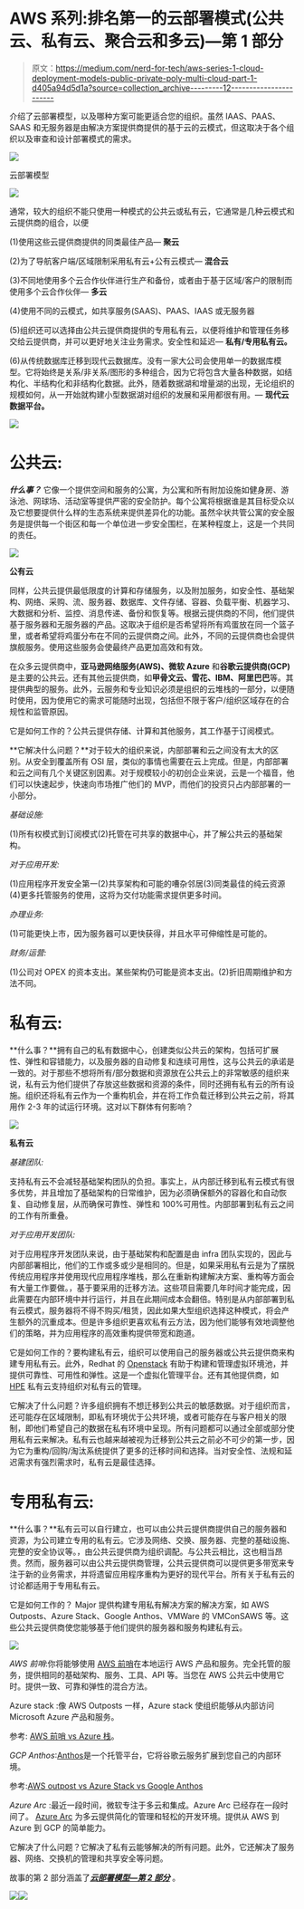 # AWS 系列:排名第一的云部署模式(公共云、私有云、聚合云和多云)—第 1 部分

> 原文：<https://medium.com/nerd-for-tech/aws-series-1-cloud-deployment-models-public-private-poly-multi-cloud-part-1-d405a94d5d1a?source=collection_archive---------12----------------------->

介绍了云部署模型，以及哪种方案可能更适合您的组织。虽然 IAAS、PAAS、SAAS 和无服务器是由解决方案提供商提供的基于云的云模式，但这取决于各个组织以及审查和设计部署模式的需求。

![](img/23aef8f4cf4ee6d2e368344c2c6fef0f.png)

云部署模型

![](img/0ad4330bb3740530cb590e4f8b5ca2e0.png)

通常，较大的组织不能只使用一种模式的公共云或私有云，它通常是几种云模式和云提供商的组合，以便

(1)使用这些云提供商提供的同类最佳产品— **聚云**

(2)为了导航客户端/区域限制采用私有云+公有云模式— **混合云**

(3)不同地使用多个云合作伙伴进行生产和备份，或者由于基于区域/客户的限制而使用多个云合作伙伴— **多云**

(4)使用不同的云模式，如共享服务(SAAS)、PAAS、IAAS 或无服务器

(5)组织还可以选择由公共云提供商提供的专用私有云，以便将维护和管理任务移交给云提供商，并可以更好地关注业务需求。安全性和延迟— **私有/专用私有云。**

(6)从传统数据库迁移到现代云数据库。没有一家大公司会使用单一的数据库模型。它将始终是关系/非关系/图形的多种组合，因为它将包含大量各种数据，如结构化、半结构化和非结构化数据。此外，随着数据湖和增量湖的出现，无论组织的规模如何，从一开始就构建小型数据湖对组织的发展和采用都很有用。— **现代云数据平台。**

![](img/1a394328152978192164ce97379c33e7.png)

# 公共云:

***什么事？*** 它像一个提供空间和服务的公寓，为公寓和所有附加设施如健身房、游泳池、网球场、活动室等提供严密的安全防护。每个公寓将根据谁是其目标受众以及它想要提供什么样的生态系统来提供差异化的功能。虽然伞状共管公寓的安全服务是提供每一个街区和每一个单位进一步安全围栏，在某种程度上，这是一个共同的责任。

![](img/92de08f6280b65b1fe1df7f333b5a5b9.png)

**公有云**

同样，公共云提供最低限度的计算和存储服务，以及附加服务，如安全性、基础架构、网络、采购、流、服务器、数据库、文件存储、容器、负载平衡、机器学习、大数据和分析、监控、消息传递、备份和恢复等。根据云提供商的不同，他们提供基于服务器和无服务器的产品。这取决于组织是否希望将所有鸡蛋放在同一个篮子里，或者希望将鸡蛋分布在不同的云提供商之间。此外，不同的云提供商也会提供旗舰服务。使用这些服务会使最终产品更加高效和有效。

在众多云提供商中，**亚马逊网络服务(AWS)、微软 Azure** 和**谷歌云提供商(GCP)** 是主要的公共云。还有其他云提供商，如**甲骨文云、雪花、IBM、阿里巴巴**等。其提供典型的服务。此外，云服务和专业知识必须是组织的云堆栈的一部分，以便随时使用，因为使用它的需求可能随时出现，包括但不限于客户/组织区域存在的合规性和监管原因。

它是如何工作的？公共云提供存储、计算和其他服务，其工作基于订阅模式。

**它解决什么问题？**对于较大的组织来说，内部部署和云之间没有太大的区别。从安全到覆盖所有 OSI 层，类似的事情也需要在云上完成。但是，内部部署和云之间有几个关键区别因素。对于规模较小的初创企业来说，云是一个福音，他们可以快速起步，快速向市场推广他们的 MVP，而他们的投资只占内部部署的一小部分。

*基础设施:*

(1)所有权模式到订阅模式(2)托管在可共享的数据中心，并了解公共云的基础架构。

*对于应用开发:*

(1)应用程序开发安全第一(2)共享架构和可能的嘈杂邻居(3)同类最佳的纯云资源(4)更多托管服务的使用，这将为交付功能需求提供更多时间。

*办理业务:*

(1)可能更快上市，因为服务器可以更快获得，并且水平可伸缩性是可能的。

*财务/运营:*

(1)公司对 OPEX 的资本支出。某些架构仍可能是资本支出。(2)折旧周期维护和方法不同。

# 私有云:

**什么事？**拥有自己的私有数据中心，创建类似公共云的架构，包括可扩展性、弹性和容错能力，以及服务器的自动修复和连续可用性，这与公共云的承诺是一致的。对于那些不想将所有/部分数据和资源放在公共云上的非常敏感的组织来说，私有云为他们提供了存放这些数据和资源的条件，同时还拥有私有云的所有设施。组织还将私有云作为一个重构机会，并在将工作负载迁移到公共云之前，将其用作 2-3 年的试运行环境。这对以下群体有何影响？

![](img/4b70a1f9ea3771334283ae56127c9ffa.png)

**私有云**

*基建团队:*

支持私有云不会减轻基础架构团队的负担。事实上，从内部迁移到私有云模式有很多优势，并且增加了基础架构的日常维护，因为必须确保额外的容器化和自动恢复、自动修复层，从而确保可靠性、弹性和 100%可用性。内部部署到私有云之间的工作有所重叠。

*对于应用开发团队:*

对于应用程序开发团队来说，由于基础架构和配置是由 infra 团队实现的，因此与内部部署相比，他们的工作或多或少是相同的。但是，如果采用私有云是为了摆脱传统应用程序并使用现代应用程序堆栈，那么在重新构建解决方案、重构等方面会有大量工作要做。，基于要采用的迁移方法。这些项目需要几年时间才能完成，因此需要在内部环境中并行运行，并且在此期间成本会翻倍。特别是从内部部署到私有云模式，服务器将不得不购买/租赁，因此如果大型组织选择这种模式，将会产生额外的沉重成本。但是许多组织更喜欢私有云方法，因为他们能够有效地调整他们的策略，并为应用程序的高效重构提供带宽和跑道。

它是如何工作的？要构建私有云，组织可以使用自己的服务器或公共云提供商来构建专用私有云。此外，Redhat 的 [Openstack](https://www.googleadservices.com/pagead/aclk?sa=L&ai=DChcSEwiM-Jr49ozxAhWDVWAKHXb0DycYABADGgJ0bQ&ohost=www.google.com.sg&cid=CAESQOD2KGyGEuwFT-ZmdLGpDkhdvJjo9m0J0FOFqJ_iJsr6t2O7cJ45vRX9llDYgvAwu7x3Eszr8Bvdi5QRFUXqedI&sig=AOD64_34KETWC1CEQhlk0ltTIQkRIKu3Og&q&adurl&ved=2ahUKEwiR6ZH49ozxAhWCbysKHfztDVEQ0Qx6BAgCEAE) 有助于构建和管理虚拟环境池，并提供可靠性、可用性和弹性。这是一个虚拟化管理平台。还有其他提供商，如 [HPE](https://www.hpe.com/sg/en/solutions/cloud/private-cloud.html?jumpid=ps_r6iuctqvay_aid-520042860&ef_id=Cj0KCQjw8IaGBhCHARIsAGIRRYrLMzg6b3LifoHPf0JiAwCwxPD2M8Zp2Pv7M0QJ31zg1Pguz6trw84aAjnyEALw_wcB:G:s&s_kwcid=AL!13472!3!513153694032!p!!g!!private%20cloud!12705329654!124218055161&gclid=Cj0KCQjw8IaGBhCHARIsAGIRRYrLMzg6b3LifoHPf0JiAwCwxPD2M8Zp2Pv7M0QJ31zg1Pguz6trw84aAjnyEALw_wcB&gclsrc=aw.ds) 私有云支持组织对私有云的管理。

它解决了什么问题？许多组织拥有不想迁移到公共云的敏感数据。对于组织而言，还可能存在区域限制，即私有环境优于公共环境，或者可能存在与客户相关的限制，即他们希望自己的数据在私有环境中呈现。所有问题都可以通过全部或部分使用私有云来解决。私有云也越来越被视为迁移到公共云之前必不可少的第一步，因为它为重构/回购/淘汰系统提供了更多的迁移时间和选择。当对安全性、法规和延迟需求有强烈需求时，私有云是最佳选择。

# 专用私有云:

**什么事？**私有云可以自行建立，也可以由公共云提供商提供自己的服务器和资源，为公司建立专用的私有云。它涉及网络、交换、服务器、完整的基础设施、完整的安全协议等。，由公共云提供商为组织调配。与公共云相比，这也相当昂贵。然而，服务器可以由公共云提供商管理，公共云提供商可以提供更多带宽来专注于新的业务需求，并将遗留应用程序重构为更好的现代平台。所有关于私有云的讨论都适用于专用私有云。

它是如何工作的？ Major 提供构建专用私有解决方案的解决方案，如 AWS Outposts、Azure Stack、Google Anthos、VMWare 的 VMConSAWS 等。这些公共云提供商使您能够基于他们提供的服务器和服务构建私有云。

![](img/d8c3172ee5719dcd128fa93ec8a46f3c.png)

*AWS 前哨*:你将能够使用 [AWS 前哨](https://aws.amazon.com/outposts/)在本地运行 AWS 产品和服务。完全托管的服务，提供相同的基础架构、服务、工具、API 等。当您在 AWS 公共云中使用它时。提供一致、可靠和弹性的混合方法。

Azure stack :像 AWS Outposts 一样，Azure stack 使组织能够从内部访问 Microsoft Azure 产品和服务。

参考: [AWS 前哨 vs Azure 栈](https://www.cloudmanagementinsider.com/aws-outposts-vs-azure-stack-comparing-the-hybrid-cloud-technology/)。

*GCP Anthos*:[Anthos](https://cloud.google.com/anthos/?utm_source=google&utm_medium=cpc&utm_campaign=japac-SG-all-en-dr-bkwsrmkt-all-all-trial-e-dr-1009882&utm_content=text-ad-none-none-DEV_c-CRE_442390883017-ADGP_Hybrid%20%7C%20BKWS%20-%20EXA%20%7C%20Txt%20~%20Hybrid%20and%20Multi-cloud%20~%20Anthos_anthos-KWID_43700054967367154-kwd-677601662522&userloc_9062524-network_g&utm_term=KW_google%20anthos&gclid=Cj0KCQjwk4yGBhDQARIsACGfAeurjK_W3Kh0lkSKDyQSLn75K_tADfoPG-mNRVNuIN49fGWirVYWYewaAor6EALw_wcB&gclsrc=aw.ds)是一个托管平台，它将谷歌云服务扩展到您自己的内部环境。

参考:[AWS outpost vs Azure Stack vs Google Anthos](https://searchcloudcomputing.techtarget.com/tip/Compare-hybrid-clouds-AWS-Outposts-vs-Azure-Stack-vs-Google-Anthos)

*Azure Arc* :最近一段时间，微软专注于多云和集成。Azure Arc 已经存在一段时间了。 [Azure Arc](https://azure.microsoft.com/en-us/services/azure-arc/) 为多云提供简化的管理和轻松的开发环境。提供从 AWS 到 Azure 到 GCP 的简单能力。

它解决了什么问题？它解决了私有云能够解决的所有问题。此外，它还解决了服务器、网络、交换机的管理和共享安全等问题。

故事的第 2 部分涵盖了[***云部署模型—第 2 部分***](https://luxananda.medium.com/aws-series-1-cloud-deployment-models-public-private-poly-multi-cloud-part-2-995f9a03c9e) 。

![](img/49543d7ab7dc66bbad15d941926349d7.png)![](img/57764da736d29c6c6dc1011ed4da0a2a.png)